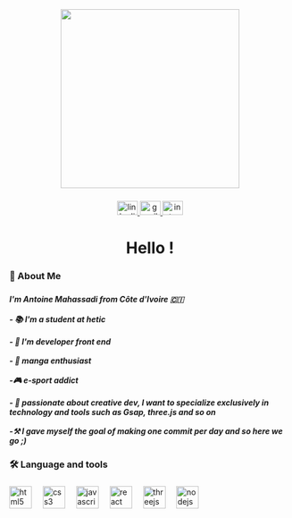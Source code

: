 <div align="center">
  <img height="320" src="https://www.gifcen.com/wp-content/uploads/2022/05/sukuna-gif-2.gif"  />
</div>

###

<div align="center">
  <a href="https://www.linkedin.com/in/antoine-mahassadi-a14b84283/" target="_blank">
    <img src="https://raw.githubusercontent.com/maurodesouza/profile-readme-generator/master/src/assets/icons/social/linkedin/default.svg" width="37" height="25" alt="linkedin logo"  />
  </a>
  <a href="dmantoinepro@gmail.com" target="_blank">
    <img src="https://raw.githubusercontent.com/maurodesouza/profile-readme-generator/master/src/assets/icons/social/gmail/default.svg" width="37" height="25" alt="gmail logo"  />
  </a>
  <a href="https://www.instagram.com/dvmnthonyyy/" target="_blank">
    <img src="https://raw.githubusercontent.com/maurodesouza/profile-readme-generator/master/src/assets/icons/social/instagram/default.svg" width="37" height="25" alt="instagram logo"  />
  </a>
</div>

###

<h1 align="center">Hello !</h1>

###

<h3 align="left">🥃 About Me</h3>

###

<h5 align="left">I'm Antoine Mahassadi from Côte d'Ivoire 🇨🇮<br><br>- 📚 I'm a student at hetic<br><br>- 👾 I'm developer front end<br><br>- 🍥 manga enthusiast<br><br>-🎮 e-sport addict<br><br>- 🥸 passionate about creative dev, I want to specialize exclusively in technology and tools such as Gsap, three.js and so on<br><br>-⚒ I gave myself the goal of making one commit per day and so here we go ;)</h5>

###

<h3 align="left">🛠 Language and tools</h3>

###

<div align="left">
  <img src="https://cdn.jsdelivr.net/gh/devicons/devicon/icons/html5/html5-original.svg" height="40" alt="html5 logo"  />
  <img width="12" />
  <img src="https://cdn.jsdelivr.net/gh/devicons/devicon/icons/css3/css3-original.svg" height="40" alt="css3 logo"  />
  <img width="12" />
  <img src="https://cdn.jsdelivr.net/gh/devicons/devicon/icons/javascript/javascript-original.svg" height="40" alt="javascript logo"  />
  <img width="12" />
  <img src="https://cdn.jsdelivr.net/gh/devicons/devicon/icons/react/react-original.svg" height="40" alt="react logo"  />
  <img width="12" />
  <img src="https://cdn.jsdelivr.net/gh/devicons/devicon/icons/threejs/threejs-original.svg" height="40" alt="threejs logo"  />
  <img width="12" />
  <img src="https://cdn.jsdelivr.net/gh/devicons/devicon/icons/nodejs/nodejs-original.svg" height="40" alt="nodejs logo"  />
</div>

###
